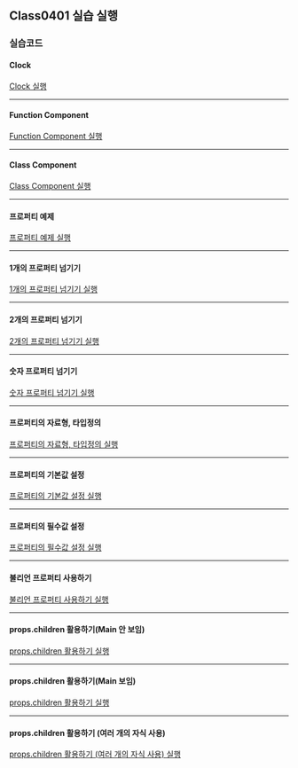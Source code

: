 ## Class0401 실습 실행

### 실습코드

#### Clock

<a href="https://dpwls03.github.io/React/0401/practice/jsClock.html" target="_blank">Clock 실행</a>

<hr>

#### Function Component

<a href="https://dpwls03.github.io/React/0401/practice/FunctionComponentbuild/" target="_blank">Function Component 실행</a>

<hr>

#### Class Component

<a href="https://dpwls03.github.io/React/0401/practice/ClassComponentbuild/" target="_blank">Class Component 실행</a>

<hr>

#### 프로퍼티 예제

<a href="https://dpwls03.github.io/React/0401/practice/프로퍼티예제build/" target="_blank">프로퍼티 예제 실행</a>

<hr>

#### 1개의 프로퍼티 넘기기

<a href="https://dpwls03.github.io/React/0401/practice/1개의프로퍼티넘기기build/" target="_blank">1개의 프로퍼티 넘기기 실행</a>

<hr>

#### 2개의 프로퍼티 넘기기

<a href="https://dpwls03.github.io/React/0401/practice/2개의프로퍼티넘기기build/" target="_blank">2개의 프로퍼티 넘기기 실행</a>

<hr>

#### 숫자 프로퍼티 넘기기

<a href="https://dpwls03.github.io/React/0401/practice/숫자프로퍼티넘기기build/" target="_blank">숫자 프로퍼티 넘기기 실행</a>

<hr>

#### 프로퍼티의 자료형, 타입정의

<a href="https://dpwls03.github.io/React/0401/practice/프로퍼티의자료형타입정의build/" target="_blank">프로퍼티의 자료형, 타입정의 실행</a>

<hr>

#### 프로퍼티의 기본값 설정

<a href="https://dpwls03.github.io/React/0401/practice/프로퍼티의기본값설정build/" target="_blank">프로퍼티의 기본값 설정 실행</a>

<hr>

#### 프로퍼티의 필수값 설정

<a href="https://dpwls03.github.io/React/0401/practice/프로퍼티의필수값설정build/" target="_blank">프로퍼티의 필수값 설정 실행</a>

<hr>

#### 불리언 프로퍼티 사용하기

<a href="https://dpwls03.github.io/React/0401/practice/불리언프로퍼티사용하기build/" target="_blank">불리언 프로퍼티 사용하기 실행</a>

<hr>

#### props.children 활용하기(Main 안 보임)

<a href="https://dpwls03.github.io/React/0401/practice/propschildren활용하기build/" target="_blank">props.children 활용하기 실행</a>

<hr>

#### props.children 활용하기(Main 보임)

<a href="https://dpwls03.github.io/React/0401/practice/propschildrenmain활용하기build/" target="_blank">props.children 활용하기 실행</a>

<hr>

#### props.children 활용하기 (여러 개의 자식 사용)

<a href="https://dpwls03.github.io/React/0401/practice/propschildren활용하기여러자식사용build/" target="_blank">props.children 활용하기 (여러 개의 자식 사용) 실행</a>

